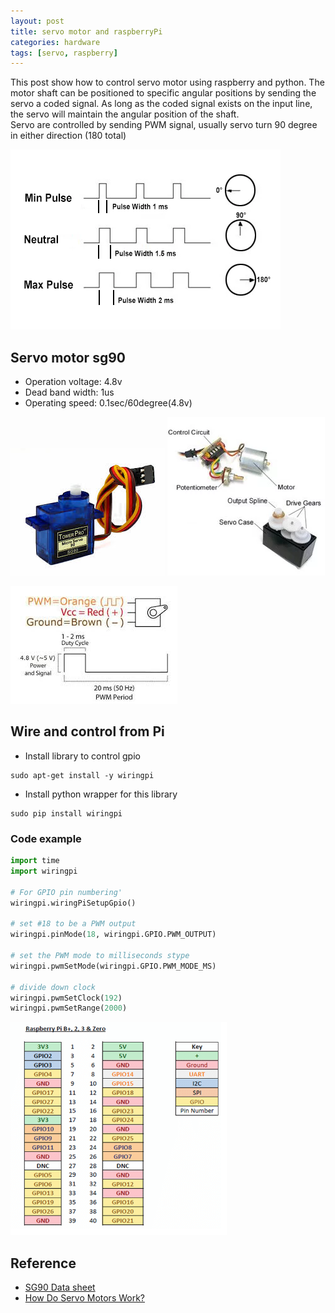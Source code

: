```yaml
---
layout: post
title: servo motor and raspberryPi
categories: hardware
tags: [servo, raspberry]
---
```

This post show how to control servo motor using raspberry and python.
The motor shaft can be positioned to specific angular positions by sending the servo a coded signal. As long as the coded signal exists on the input line, the servo will maintain the angular position of the shaft.  
Servo are controlled by sending PWM signal, usually servo turn 90 degree in either direction (180 total)

![](/images/2018-12-20-07-49-48.png)




## Servo motor sg90
- Operation voltage: 4.8v
- Dead band width: 1us
- Operating speed: 0.1sec/60degree(4.8v)


![](/images/2018-12-20-00-49-24.png)
![](/images/2018-12-20-07-52-26.png)  

![](/images/2018-12-20-00-50-09.png)


## Wire and control from Pi
- Install library to control gpio
```
sudo apt-get install -y wiringpi
```
- Install python wrapper for this library
```
sudo pip install wiringpi
```

### Code example
```python
import time
import wiringpi
 
# For GPIO pin numbering'
wiringpi.wiringPiSetupGpio()
 
# set #18 to be a PWM output
wiringpi.pinMode(18, wiringpi.GPIO.PWM_OUTPUT)
 
# set the PWM mode to milliseconds stype
wiringpi.pwmSetMode(wiringpi.GPIO.PWM_MODE_MS)
 
# divide down clock
wiringpi.pwmSetClock(192)
wiringpi.pwmSetRange(2000)
```

![](/images/2018-12-20-08-11-14.png)

## Reference 
- [SG90 Data sheet](http://www.towerpro.com.tw/product/sg90-7/)
- [How Do Servo Motors Work?](https://www.jameco.com/jameco/workshop/howitworks/how-servo-motors-work.html)